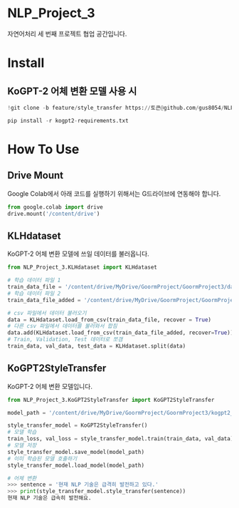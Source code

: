 # NLP_Project_3
자연어처리 세 번째 프로젝트 협업 공간입니다.

# Install
## KoGPT-2 어체 변환 모델 사용 시
```Python
!git clone -b feature/style_transfer https://토큰@github.com/gus8054/NLP_Project_3.git
```
```Python
pip install -r kogpt2-requirements.txt
```

# How To Use
## Drive Mount
Google Colab에서 아래 코드를 실행하기 위해서는 G드라이브에 연동해야 합니다.
```Python
from google.colab import drive
drive.mount('/content/drive')
```
## KLHdataset
KoGPT-2 어체 변환 모델에 쓰일 데이터를 불러옵니다.
```Python
from NLP_Project_3.KLHdataset import KLHdataset

# 학습 데이터 파일 1
train_data_file = '/content/drive/MyDrive/GoormProject/GoormProject3/data/문어체_해요체_끝어절.csv'
# 학습 데이터 파일 2
train_data_file_added = '/content/drive/MyDrive/GoormProject/GoormProject3/data/문어체_해요체_끝어절_added.csv'

# csv 파일에서 데이터 불러오기
data = KLHdataset.load_from_csv(train_data_file, recover = True)
# 다른 csv 파일에서 데이터를 불러와서 합침
data.add(KLHdataset.load_from_csv(train_data_file_added, recover=True))
# Train, Validation, Test 데이터로 쪼갬
train_data, val_data, test_data = KLHdataset.split(data)
```

## KoGPT2StyleTransfer
KoGPT-2 어체 변환 모델입니다.
```Python
from NLP_Project_3.KoGPT2StyleTransfer import KoGPT2StyleTransfer

model_path = '/content/drive/MyDrive/GoormProject/GoormProject3/kogpt2_style_transfer/kogpt2_style_transfer.ckpt'

style_transfer_model = KoGPT2StyleTransfer()
# 모델 학습
train_loss, val_loss = style_transfer_model.train(train_data, val_data)
# 모델 저장
style_transfer_model.save_model(model_path)
# 이미 학습된 모델 호출하기
style_transfer_model.load_model(model_path)
```
```Python
# 어체 변환
>>> sentence = '현재 NLP 기술은 급격히 발전하고 있다.'
>>> print(style_transfer_model.style_transfer(sentence))
현재 NLP 기술은 급속히 발전해요.
```